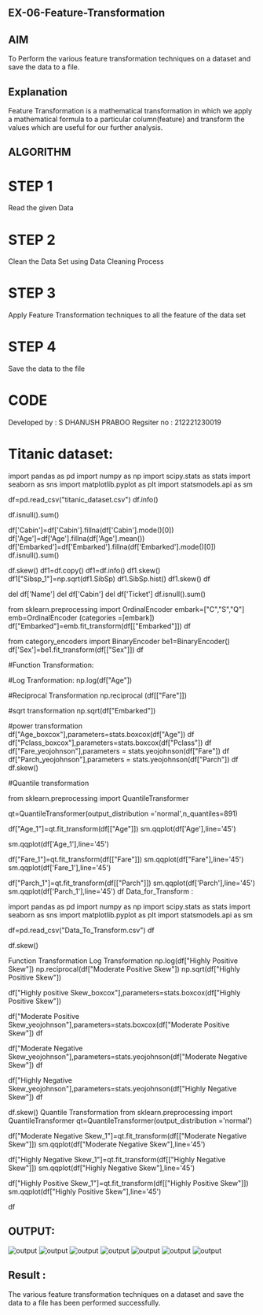 ## EX-06-Feature-Transformation
## AIM
To Perform the various feature transformation techniques on a dataset and save the data to a file.

## Explanation
Feature Transformation is a mathematical transformation in which we apply a mathematical formula to a particular column(feature) and transform the values which are useful for our further analysis.

## ALGORITHM
# STEP 1
Read the given Data

# STEP 2
Clean the Data Set using Data Cleaning Process

# STEP 3
Apply Feature Transformation techniques to all the feature of the data set

# STEP 4
Save the data to the file

# CODE
Developed by : S DHANUSH PRABOO
Regsiter no : 212221230019

# Titanic dataset:

import pandas as pd
import numpy as np
import scipy.stats as stats
import seaborn as sns
import matplotlib.pyplot as plt
import statsmodels.api as sm

df=pd.read_csv("titanic_dataset.csv")
df.info()

df.isnull().sum()

df['Cabin']=df['Cabin'].fillna(df['Cabin'].mode()[0])
df['Age']=df['Age'].fillna(df['Age'].mean())
df['Embarked']=df['Embarked'].fillna(df['Embarked'].mode()[0])
df.isnull().sum()

df.skew()
df1=df.copy()
df1=df.info()
df1.skew()
df1["Sibsp_1"]=np.sqrt(df1.SibSp)
df1.SibSp.hist()
df1.skew()
df

del df['Name']
del df['Cabin']
del df['Ticket']
df.isnull().sum()

from sklearn.preprocessing import
OrdinalEncoder
embark=["C","S","Q"]
emb=OrdinalEncoder (categories =[embark])
df["Embarked"]=emb.fit_transform(df[["Embarked"]])
df

from category_encoders import BinaryEncoder
be1=BinaryEncoder()
df['Sex']=be1.fit_transform(df[["Sex"]])
df

 #Function Transformation:

#Log Tranformation:
np.log(df["Age"])

#Reciprocal Transformation
np.reciprocal (df[["Fare"]])

#sqrt transformation
np.sqrt(df["Embarked"])

#power transformation
df["Age_boxcox"],parameters=stats.boxcox(df["Age"])
df
df["Pclass_boxcox"],parameters=stats.boxcox(df["Pclass"])
df
df["Fare_yeojohnson"],parameters = stats.yeojohnson(df["Fare"])
df
df["Parch_yeojohnson"],parameters = stats.yeojohnson(df["Parch"])
df
df.skew()

#Quantile transformation

from sklearn.preprocessing import QuantileTransformer

qt=QuantileTransformer(output_distribution ='normal',n_quantiles=891)

df["Age_1"]=qt.fit_transform(df[["Age"]])
sm.qqplot(df['Age'],line='45')

sm.qqplot(df['Age_1'],line='45')

df["Fare_1"]=qt.fit_transform(df[["Fare"]])
sm.qqplot(df["Fare"],line='45')
sm.qqplot(df['Fare_1'],line='45')

df["Parch_1"]=qt.fit_transform(df[["Parch"]])
sm.qqplot(df['Parch'],line='45')
sm.qqplot(df['Parch_1'],line='45')
df
Data_for_Transform :

import pandas as pd
import numpy as np
import scipy.stats as stats
import seaborn as sns
import matplotlib.pyplot as plt
import statsmodels.api as sm

df=pd.read_csv("Data_To_Transform.csv")
df

df.skew()

Function Transformation 
Log Transformation 
np.log(df["Highly Positive Skew"])
np.reciprocal(df["Moderate Positive Skew"])
np.sqrt(df["Highly Positive Skew"])

df["Highly positive Skew_boxcox"],parameters=stats.boxcox(df["Highly Positive Skew"])

df["Moderate Positive Skew_yeojohnson"],parameters=stats.boxcox(df["Moderate Positive Skew"])
df

df["Moderate Negative Skew_yeojohnson"],parameters=stats.yeojohnson(df["Moderate Negative Skew"])
df

df["Highly Negative Skew_yeojohnson"],parameters=stats.yeojohnson(df["Highly Negative Skew"])
df

df.skew()
Quantile Transformation 
from sklearn.preprocessing import QuantileTransformer
qt=QuantileTransformer(output_distribution ='normal')

df["Moderate Negative Skew_1"]=qt.fit_transform(df[["Moderate Negative Skew"]])
sm.qqplot(df["Moderate Negative Skew"],line='45')

df["Highly Negative Skew_1"]=qt.fit_transform(df[["Highly Negative Skew"]])
sm.qqplot(df["Highly Negative Skew"],line='45')

df["Highly Positive Skew_1"]=qt.fit_transform(df[["Highly Positive Skew"]])
sm.qqplot(df["Highly Positive Skew"],line='45')

df
## OUTPUT:
![output](A1.png)
![output](A2.png)
![output](A3.png)
![output](A4.png)
![output](A5.png)
![output](A6.png)
![output](A7.png)


## Result :
The various feature transformation techniques on a dataset and save the data to a file has been performed successfully.
